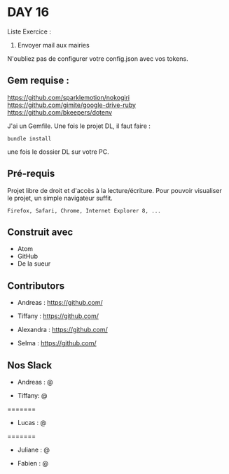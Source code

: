 # DAY 16
Liste Exercice :
1. Envoyer mail aux mairies

N'oubliez pas de configurer votre config.json avec vos tokens.

## Gem requise :
https://github.com/sparklemotion/nokogiri
https://github.com/gimite/google-drive-ruby
https://github.com/bkeepers/dotenv

J'ai un Gemfile. Une fois le projet DL, il faut faire : 
```
bundle install
```
une fois le dossier DL sur votre PC. 

## Pré-requis

Projet libre de droit et d'accès à la lecture/écriture. 
Pour pouvoir visualiser le projet, un simple navigateur suffit.


```
Firefox, Safari, Chrome, Internet Explorer 8, ...
```

## Construit avec

* Atom
* GitHub
* De la sueur


## Contributors

* Andreas : https://github.com/

* Tiffany : https://github.com/

* Alexandra : https://github.com/


* Selma : https://github.com/



## Nos Slack

* Andreas : @

* Tiffany: @

=======
* Lucas : @

=======
* Juliane : @

* Fabien  : @

